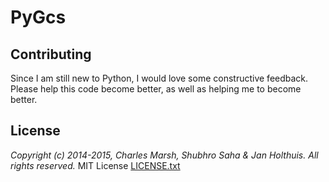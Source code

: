 PyGcs
=====

## Contributing
Since I am still new to Python, I would love some constructive feedback.
Please help this code become better, as well as helping me to become better.

## License
*Copyright (c) 2014-2015, Charles Marsh, Shubhro Saha & Jan Holthuis. All rights reserved.*
MIT License [LICENSE.txt](LICENSE.txt)
